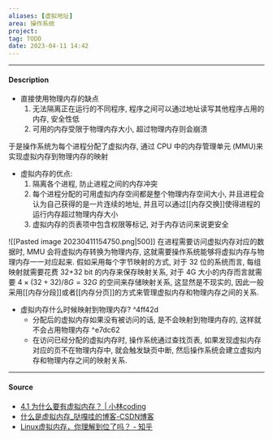 ```yaml
---
aliases: [虚拟地址]
area: 操作系统
project: 
tag: TODO
date: 2023-04-11 14:42
---
```

---
#### Description
- 直接使用物理内存的缺点
    1. 无法隔离正在运行的不同程序, 程序之间可以通过地址读写其他程序占用的内存, 安全性低
    2. 可用的内存受限于物理内存大小, 超过物理内存则会崩溃

于是操作系统为每个进程分配了虚拟内存, 通过 CPU 中的内存管理单元 (MMU)来实现虚拟内存到物理内存的映射
- 虚拟内存的优点: 
    1. 隔离各个进程, 防止进程之间的内存冲突
    2. 每个进程分配的可用虚拟内存空间都是整个物理内存空间大小, 并且进程会认为自己获得的是一片连续的地址, 并且可以通过[[内存交换]]使得进程的运行内存超过物理内存大小
    3. 虚拟内存的页表项中包含权限等标记, 对于内存访问来说更安全

![[Pasted image 20230411154750.png|500]]
在进程需要访问虚拟内存对应的数据时, MMU 会将虚拟内存转换为物理内存, 这就需要操作系统能够将虚拟内存与物理内存一一对应起来. 假如采用每个字节映射的方式, 对于 32 位的系统而言, 每组映射就需要花费 32+32 bit 的内存来保存映射关系, 对于 4G 大小的内存而言就需要 $4\times (32+32)/8G=32G$ 的空间来存储映射关系, 这显然是不现实的, 因此一般采用[[内存分段]]或者[[内存分页]]的方式来管理虚拟内存和物理内存之间的关系.

- 虚拟内存什么时候映射到物理内存? ^4ff42d
    - 分配后的虚拟内存如果没有被访问的话, 是不会映射到物理内存的, 这样就不会占用物理内存 ^e7dc62
    - 在访问已经分配的虚拟内存时, 操作系统通过查找页表, 如果发现虚拟内存对应的页不在物理内存中, 就会触发缺页中断, 然后操作系统会建立虚拟内存和物理内存之间的映射关系. 

---
#### Source
- [4.1 为什么要有虚拟内存？ | 小林coding](https://xiaolincoding.com/os/3_memory/vmem.html#%E8%99%9A%E6%8B%9F%E5%86%85%E5%AD%98)
- [什么是虚拟内存_哒嘎哇的博客-CSDN博客](https://blog.csdn.net/nssddwbzd/article/details/122833783)
- [Linux虚拟内存，你理解到位了吗？ - 知乎](https://zhuanlan.zhihu.com/p/382505676)